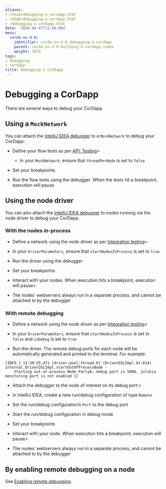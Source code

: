 ```yaml
---
aliases:
- /head/debugging-a-cordapp.html
- /HEAD/debugging-a-cordapp.html
- /debugging-a-cordapp.html
date: '2020-04-07T12:00:00Z'
menu:
  corda-os-4-6:
    identifier: corda-os-4-6-debugging-a-cordapp
    parent: corda-os-4-6-building-a-cordapp-index
    weight: 1070
tags:
- debugging
- cordapp
title: Debugging a CorDapp
---
```



# Debugging a CorDapp


There are several ways to debug your CorDapp.


## Using a `MockNetwork`

You can attach the [IntelliJ IDEA debugger](https://www.jetbrains.com/help/idea/debugging-code.html) to a
`MockNetwork` to debug your CorDapp:


* Define your flow tests as per [API: Testing](api-testing.md)>

    * In your `MockNetwork`, ensure that `threadPerNode` is set to `false`



* Set your breakpoints
* Run the flow tests using the debugger. When the tests hit a breakpoint, execution will pause


## Using the node driver

You can also attach the [IntelliJ IDEA debugger](https://www.jetbrains.com/help/idea/debugging-code.html) to nodes
running via the node driver to debug your CorDapp.


### With the nodes in-process


* Define a network using the node driver as per [Integration testing](tutorial-integration-testing.md)>

* In your `DriverParameters`, ensure that `startNodesInProcess` is set to `true`



* Run the driver using the debugger
* Set your breakpoints
* Interact with your nodes. When execution hits a breakpoint, execution will pause>

* The nodes’ webservers always run in a separate process, and cannot be attached to by the debugger





### With remote debugging


* Define a network using the node driver as per [Integration testing](tutorial-integration-testing.md)>

* In your `DriverParameters`, ensure that `startNodesInProcess` is set to `false` and `isDebug` is set to
`true`



* Run the driver. The remote debug ports for each node will be automatically generated and printed to the terminal.
For example:

```none
[INFO ] 11:39:55,471 [driver-pool-thread-0] (DriverDSLImpl.kt:814) internal.DriverDSLImpl.startOutOfProcessNode -
    Starting out-of-process Node PartyA, debug port is 5008, jolokia monitoring port is not enabled {}
```


* Attach the debugger to the node of interest on its debug port:>

* In IntelliJ IDEA, create a new run/debug configuration of type `Remote`
* Set the run/debug configuration’s `Port` to the debug port
* Start the run/debug configuration in debug mode



* Set your breakpoints
* Interact with your node. When execution hits a breakpoint, execution will pause>

* The nodes’ webservers always run in a separate process, and cannot be attached to by the debugger





## By enabling remote debugging on a node

See [Enabling remote debugging](node-commandline.md#enabling-remote-debugging).

